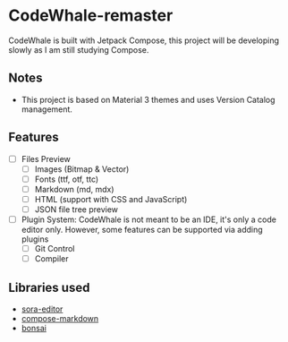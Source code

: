 # CodeWhale-remaster

CodeWhale is built with Jetpack Compose, this project will be developing slowly as I am still studying Compose.

## Notes

- This project is based on Material 3 themes and uses Version Catalog management.

## Features

- [ ] Files Preview
  - [ ] Images (Bitmap & Vector)
  - [ ] Fonts (ttf, otf, ttc)
  - [ ] Markdown (md, mdx)
  - [ ] HTML (support with CSS and JavaScript)
  - [ ] JSON file tree preview
- [ ] Plugin System: CodeWhale is not meant to be an IDE, it's only a code editor only. However, some features can be supported via adding plugins
  - [ ] Git Control
  - [ ] Compiler

## Libraries used

- [sora-editor](https://github.com/Rosemoe/sora-editor)
- [compose-markdown](https://github.com/jeziellago/compose-markdown)
- [bonsai](https://github.com/adrielcafe/bonsai)
